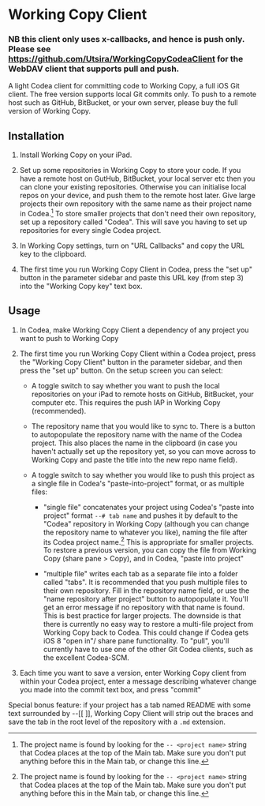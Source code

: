 

# Working Copy Client

### NB this client only uses x-callbacks, and hence is push only. Please see https://github.com/Utsira/WorkingCopyCodeaClient for the WebDAV client that supports pull and push.

A light Codea client for committing code to Working Copy, a full iOS Git client. The free version supports local Git commits only. To push to a remote host such as GitHub, BitBucket, or your own server, please buy the full version of Working Copy.

## Installation

1. Install Working Copy on your iPad.

2. Set up some repositories in Working Copy to store your code. If you have a remote host on GutHub, BitBucket, your local server etc then you can clone your existing repositories. Otherwise you can initialise local repos on your device, and push them to the remote host later. Give large projects their own repository with the same name as their project name in Codea.[^note1] To store smaller projects that don't need their own repository, set up a repository called "Codea". This will save you having to set up repositories for every single Codea project.

3. In Working Copy settings, turn on "URL Callbacks" and copy the URL key to the clipboard.

4. The first time you run Working Copy Client in Codea, press the "set up" button in the parameter sidebar and paste this URL key (from step 3) into the "Working Copy key" text box. 

## Usage

1. In Codea, make Working Copy Client a dependency of any project you want to push to Working Copy 

2. The first time you run Working Copy Client within a Codea project, press the "Working Copy Client" button in the parameter sidebar, and then press the "set up" button. On the setup screen you can select:

    - A toggle switch to say whether you want to push the local repositories on your iPad to remote hosts on GitHub, BitBucket, your computer etc. This requires the push IAP in Working Copy (recommended).

    - The repository name that you would like to sync to. There is a button to autopopulate the repository name with the name of the Codea project. This also places the name in the clipboard (in case you haven't actually set up the repository yet, so you can move across to Working Copy and paste the title into the new repo name field).

    - A toggle switch to say whether you would like to push this project as a single file in Codea's "paste-into-project" format, or as multiple files:

        - "single file" concatenates your project using Codea's "paste into project" format `--# tab name` and pushes it by default to the "Codea" repository in Working Copy (although you can change the repository name to whatever you like), naming the file after its Codea project name.[^note1] This is appropriate for smaller projects. To restore a previous version, you can copy the file from Working Copy (share pane > Copy), and in Codea, "paste into project"

        - "multiple file" writes each tab as a separate file into a folder called "tabs". It is recommended that you push multiple files to their own repository. Fill in the repository name field, or use the "name repository after project" button to autopopulate it. You'll get an error message if no repository with that name is found. This is best practice for larger projects. The downside is that there is currently no easy way to restore a multi-file project from Working Copy back to Codea. This could change if Codea gets iOS 8 "open in"/ share pane functionality.  To "pull", you'll currently have to use one of the other Git Codea clients, such as the excellent Codea-SCM.

3. Each time you want to save a version, enter Working Copy client from within your Codea project, enter a message describing whatever change you made into the commit text box, and press "commit"

Special bonus feature: if your project has a tab named README with some text surrounded by --\[\[ \]\], Working Copy Client will strip out the braces and save the tab in the root level of the repository with a `.md` extension.

[^note1]: The project name is found by looking for the `-- <project name>` string that Codea places at the top of the Main tab. Make sure you don't put anything before this in the Main tab, or change this line.

  
